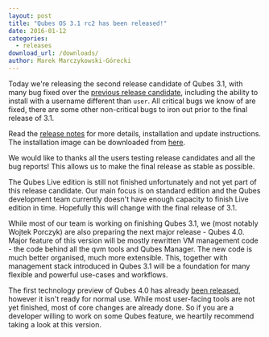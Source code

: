 ```yaml
---
layout: post
title: "Qubes OS 3.1 rc2 has been released!"
date: 2016-01-12
categories:
  - releases
download_url: /downloads/
author: Marek Marczykowski-Górecki
---
```

Today we're releasing the second release candidate of Qubes 3.1, with many bug
fixed over the [previous release candidate][qubes-31-rc1-announced], 
including the ability to install with a username different than `user`.
All critical bugs we know of are fixed, there are some other 
non-critical bugs to iron out prior to the final release of 3.1. 

Read the [release notes][release-notes] for more details, installation and update
instructions. The installation image can be downloaded from [here][download].

We would like to thanks all the users testing release candidates and all the
bug reports! This allows us to make the final release as stable as possible.

The Qubes Live edition is still not finished unfortunately and not yet part of this
release candidate. Our main focus is on standard edition and the Qubes 
development team currently doesn't have enough capacity to finish Live 
edition in time. Hopefully this will change with the final release of 
3.1.

While most of our team is working on finishing Qubes 3.1, we (most notably
Wojtek Porczyk) are also preparing the next major release - Qubes 4.0. Major
feature of this version will be mostly rewritten VM management code - the code
behind all the qvm tools and Qubes Manager. The new code is much better
organised, much more extensible. This, together with management stack
introduced in Qubes 3.1 will be a foundation for many flexible and 
powerful use-cases and workflows.

The first technology preview of Qubes 4.0 has already [been released][qubes-40-tp-release], 
however it isn't ready for normal use. While most user-facing tools are 
not yet finished, most of core changes are already done. So if you are 
a developer willing to work on some Qubes feature, we heartily 
recommend taking a look at this version. 

[qubes-31-rc1-announced]: /news/2015/12/08/qubes-OS-3-1-rc1-has-been-released/
[qubes-40-tp-release]: https://groups.google.com/d/msgid/qubes-devel/20151224015122.GA14873%40invisiblethingslab.com
[pv-grub-doc]: /doc/managing-vm-kernel/
[release-notes]: /doc/releases/3.1/release-notes/
[download]: /downloads/

